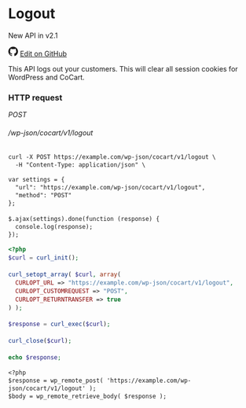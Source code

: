 # Logout #

<span class="new">New API in v2.1</span>

<img src="images/github.svg" width="20" height="20" alt="GitHub Mark Logo"> [Edit on GitHub](https://github.com/co-cart/co-cart-docs/blob/master/source/includes/cocart-v1/_logout.md)

This API logs out your customers. This will clear all session cookies for WordPress and CoCart.

### HTTP request ###

<div class="api-endpoint">
  <div class="endpoint-data">
    <i class="label label-post">POST</i>
    <h6>/wp-json/cocart/v1/logout</h6>
  </div>
</div>

```shell
curl -X POST https://example.com/wp-json/cocart/v1/logout \
  -H "Content-Type: application/json" \
```

```javascript--jquery
var settings = {
  "url": "https://example.com/wp-json/cocart/v1/logout",
  "method": "POST"
};

$.ajax(settings).done(function (response) {
  console.log(response);
});
```

```php
<?php
$curl = curl_init();

curl_setopt_array( $curl, array(
  CURLOPT_URL => "https://example.com/wp-json/cocart/v1/logout",
  CURLOPT_CUSTOMREQUEST => "POST",
  CURLOPT_RETURNTRANSFER => true
) );

$response = curl_exec($curl);

curl_close($curl);

echo $response;
```

```php--wp-http-api
<?php
$response = wp_remote_post( 'https://example.com/wp-json/cocart/v1/logout' );
$body = wp_remote_retrieve_body( $response );
```
